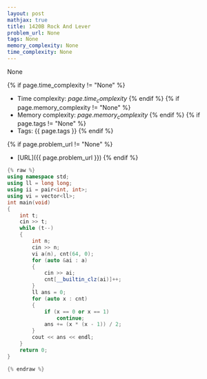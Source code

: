 ```yaml
---
layout: post
mathjax: true
title: 1420B Rock And Lever
problem_url: None
tags: None
memory_complexity: None
time_complexity: None
---
```


None


{% if page.time_complexity != "None" %}
- Time complexity: ${{ page.time_complexity }}$
{% endif %}
{% if page.memory_complexity != "None" %}
- Memory complexity: ${{ page.memory_complexity }}$
{% endif %}
{% if page.tags != "None" %}
- Tags: {{ page.tags }}
{% endif %}

{% if page.problem_url != "None" %}
- [URL]({{ page.problem_url }})
{% endif %}

```cpp
{% raw %}
using namespace std;
using ll = long long;
using ii = pair<int, int>;
using vi = vector<ll>;
int main(void)
{
    int t;
    cin >> t;
    while (t--)
    {
        int n;
        cin >> n;
        vi a(n), cnt(64, 0);
        for (auto &ai : a)
        {
            cin >> ai;
            cnt[__builtin_clz(ai)]++;
        }
        ll ans = 0;
        for (auto x : cnt)
        {
            if (x == 0 or x == 1)
                continue;
            ans += (x * (x - 1)) / 2;
        }
        cout << ans << endl;
    }
    return 0;
}

{% endraw %}
```